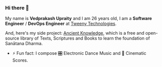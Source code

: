### Hi there 👋

My name is **Vedprakash Upraity** and I am <!-- Begin AGE -->26<!-- End AGE --> years old, I am a **Software Engineer** / **DevOps Engineer** at [Tweeny Technologies](https://www.tweeny.in/).

And, here's my side project: [Ancient Knowledge](https://www.ancientknowledge.in/), which is a free and open-source library of Texts, Scriptures and Books to learn the foundation of Sanātana Dharma.

- ⚡ Fun fact: I compose 🎛️ Electronic Dance Music and 🎵 Cinematic Scores.
